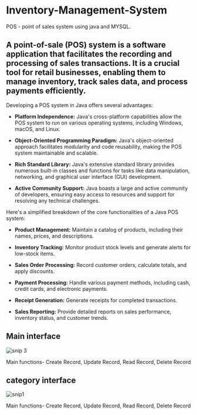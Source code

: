 # Inventory-Management-System
 POS - point of sales system using java and MYSQL.
## A point-of-sale (POS) system is a software application that facilitates the recording and processing of sales transactions. It is a crucial tool for retail businesses, enabling them to manage inventory, track sales data, and process payments efficiently.

Developing a POS system in Java offers several advantages:

- **Platform Independence:** Java's cross-platform capabilities allow the POS system to run on various operating systems, including Windows, macOS, and Linux.

- **Object-Oriented Programming Paradigm:** Java's object-oriented approach facilitates modularity and code reusability, making the POS system maintainable and scalable.

- **Rich Standard Library:** Java's extensive standard library provides numerous built-in classes and functions for tasks like data manipulation, networking, and graphical user interface (GUI) development.

- **Active Community Support:** Java boasts a large and active community of developers, ensuring easy access to resources and support for resolving any technical challenges.

Here's a simplified breakdown of the core functionalities of a Java POS system:

- **Product Management:** Maintain a catalog of products, including their names, prices, and descriptions.

- **Inventory Tracking:** Monitor product stock levels and generate alerts for low-stock items.

- **Sales Order Processing:** Record customer orders, calculate totals, and apply discounts.

- **Payment Processing:** Handle various payment methods, including cash, credit cards, and electronic payments.

- **Receipt Generation:** Generate receipts for completed transactions.

- **Sales Reporting:** Provide detailed reports on sales performance, inventory status, and customer trends.

## Main interface
![snip 3](https://github.com/Shiranakther/Inventory-Management-System/assets/127624730/370d58d6-9a64-48b5-8e1f-5604216f9802)

Main functions- 
Create Record,
Update Record,
Read Record,
Delete Record

## category interface 
![snip1](https://github.com/Shiranakther/Inventory-Management-System/assets/127624730/f9207bad-6999-4fab-baae-22e50b55dab9)

Main functions- 
Create Record,
Update Record,
Read Record,
Delete Record




